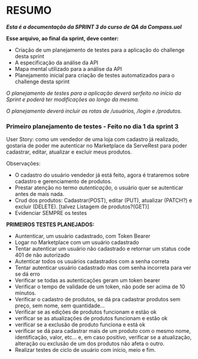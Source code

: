 # RESUMO

***Esta é a documentação da SPRINT 3 do curso de QA da Compass.uol***

**Esse arquivo, ao final da sprint, deve conter:**
- Criação de um planejamento de testes para a aplicação do challenge desta sprint
- A especificação da análise da API
- Mapa mental utilizado para a análise da API
- Planejamento inicial para criação de testes automatizados para o challenge desta sprint

*O planejamento de testes para a aplicação deverá serfeito no início da Sprint e poderá ter modificações ao longo da mesma.*

*O planejamento deverá incluir as rotas de /usuários, /login e /produtos.*



### Primeiro planejamento de testes - Feito no dia 1 da sprint 3

User Story: como um vendedor de uma loja com cadastro já realizado, gostaria de poder me autenticar no Marketplace da ServeRest para poder cadastrar, editar, atualizar e excluir meus produtos.

Observações:
- O cadastro do usuário vendedor já está feito, agora é trataremos sobre cadastro e gerenciamento de produtos.
- Prestar atenção no termo *autenticação*, o usuário quer se autenticar antes de mais nada.
- Crud dos produtos: Cadastrar(POST), editar (PUT), atualizar (PATCH?) e excluir (DELETE). [talvez Listagem de produtos?(GET)]
- Evidenciar SEMPRE os testes

**PRIMEIROS TESTES PLANEJADOS:**

- Auntenticar, um usuário cadastrado, com Token Bearer
- Logar no Marketplace com um usuário cadastrado
- Tentar autenticar um usuário não cadastrado e retornar um status code 401 de não autorizado
- Autenticar todos os usuários cadastrados com a senha correta
- Tentar autenticar usuário cadastrado mas com senha incorreta para ver se dá erro
- Verificar se todas as autenticações geram um token bearer
- Verificar o tempo de validade de um token, não pode ser acima de 10 minutos.
- Verificar o cadastro de produtos, se dá pra cadastrar produtos sem preço, sem nome, sem quantidade...
- Verificar se as edições de produtos funcionam e estão ok
- verificar se as atualizações de produtos funcionam e estão ok
- verificar se a exclusão de produto funciona e está ok
- verificar se dá para cadastrar mais de um produto com o mesmo nome, identificação, valor, etc... e, em caso positivo, verificar se a atualização, alteração ou exclusão de um dos produtos não afeta o outro.
- Realizar testes de ciclo de usuário com início, meio e fim.